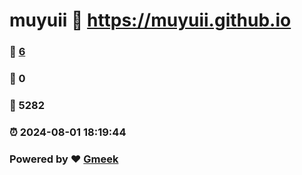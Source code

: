 # muyuii :link: https://muyuii.github.io 
### :page_facing_up: [6](https://muyuii.github.io/tag.html) 
### :speech_balloon: 0 
### :hibiscus: 5282 
### :alarm_clock: 2024-08-01 18:19:44 
### Powered by :heart: [Gmeek](https://github.com/Meekdai/Gmeek)
